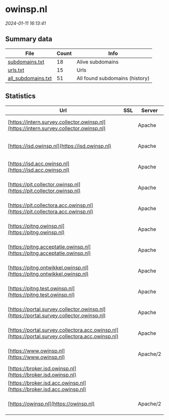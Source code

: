# owinsp.nl
*2024-01-11 16:13:41*
## Summary data
| File       | Count | Info |
|------------|-------|------|
|[subdomains.txt](/data/owinsp.nl/subdomains.txt)|18|Alive subdomains|
|[urls.txt](/data/owinsp.nl/urls.txt)|15|Urls|
|[all_subdomains.txt](/data/owinsp.nl/all_subdomains.txt)|51|All found subdomains (history)|
## Statistics
| Url | SSL | Server | Cookie | HSTS | CSP | XFO | XXP | RP | Tech |Title |
|------------|-------|------|------|------|------|------|------|------|------|------|
|[https://intern.survey.collector.owinsp.nl](https://intern.survey.collector.owinsp.nl)| |Apache| | | | | |:white_check_mark: |Apache HTTP Serv...|503 Service Unav...|
|[https://isd.owinsp.nl](https://isd.owinsp.nl)| |Apache| | | | | |:white_check_mark: |Apache HTTP Serv...||
|[https://isd.acc.owinsp.nl](https://isd.acc.owinsp.nl)| |Apache| | | | | |:white_check_mark: |Apache HTTP Serv...||
|[https://pit.collector.owinsp.nl](https://pit.collector.owinsp.nl)| |Apache| | | | | |:white_check_mark: |Apache HTTP Serv...|503 Service Unav...|
|[https://pit.collectora.acc.owinsp.nl](https://pit.collectora.acc.owinsp.nl)| |Apache| | | | | |:white_check_mark: |Apache HTTP Serv...|503 Service Unav...|
|[https://pitng.owinsp.nl](https://pitng.owinsp.nl)| |Apache| | | | | |:white_check_mark: |Apache HTTP Serv...|Toezichtresultat...|
|[https://pitng.acceptatie.owinsp.nl](https://pitng.acceptatie.owinsp.nl)| |Apache| | | | | |:white_check_mark: |Apache HTTP Serv...||
|[https://pitng.ontwikkel.owinsp.nl](https://pitng.ontwikkel.owinsp.nl)| |Apache| | | | | |:white_check_mark: |Apache HTTP Serv...|ONTWIKKEL Onderh...|
|[https://pitng.test.owinsp.nl](https://pitng.test.owinsp.nl)| |Apache| | | | | |:white_check_mark: |Apache HTTP Serv...|TEST Onderhoud -...|
|[https://portal.survey.collector.owinsp.nl](https://portal.survey.collector.owinsp.nl)| |Apache| | | | | |:white_check_mark: |Apache HTTP Serv...|503 Service Unav...|
|[https://portal.survey.collectora.acc.owinsp.nl](https://portal.survey.collectora.acc.owinsp.nl)| |Apache| | | | | |:white_check_mark: |Apache HTTP Serv...|503 Service Unav...|
|[https://www.owinsp.nl](https://www.owinsp.nl)| |Apache/2| | | | | |:white_check_mark: |Apache HTTP Serv...|301 Moved Perman...|
|[https://broker.isd.owinsp.nl](https://broker.isd.owinsp.nl)| || |:white_check_mark: | | | |:white_check_mark: |HSTS||
|[https://broker.isd.acc.owinsp.nl](https://broker.isd.acc.owinsp.nl)| || |:white_check_mark: | | | |:white_check_mark: |HSTS||
|[https://owinsp.nl](https://owinsp.nl)| |Apache/2| | | | | |:white_check_mark: |Apache HTTP Serv...|301 Moved Perman...|